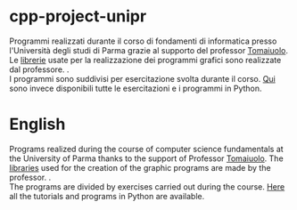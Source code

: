# cpp-project-unipr
Programmi realizzati durante il corso di fondamenti di informatica presso l'Università degli studi di Parma grazie al supporto del professor [Tomaiuolo](https://github.com/tomamic). Le [librerie](https://github.com/tomamic/fondinfo) usate per la realizzazione dei programmi grafici sono realizzate dal professore. .\
I programmi sono suddivisi per esercitazione svolta durante il corso. [Qui](https://github.com/GiorCocc/python_project-unipr) sono invece disponibili tutte le esercitazioni e i programmi in Python.

# English
Programs realized during the course of computer science fundamentals at the University of Parma thanks to the support of Professor [Tomaiuolo](https://github.com/tomamic). The [libraries](https://github.com/tomamic/fondinfo) used for the creation of the graphic programs are made by the professor. . \
The programs are divided by exercises carried out during the course. [Here](https://github.com/GiorCocc/python_project-unipr) all the tutorials and programs in Python are available.
